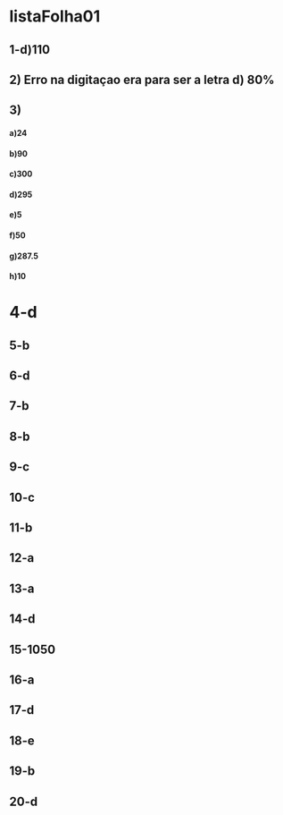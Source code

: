 # listaFolha01

## 1-d)110
## 2) Erro na digitaçao era para ser a letra d) 80%
## 3)
#### a)24
#### b)90
#### c)300
#### d)295
#### e)5
#### f)50
#### g)287.5
#### h)10
# 4-d
## 5-b
## 6-d
## 7-b
## 8-b
## 9-c
## 10-c
## 11-b
## 12-a
## 13-a
## 14-d
## 15-1050
## 16-a
## 17-d
## 18-e
## 19-b
## 20-d